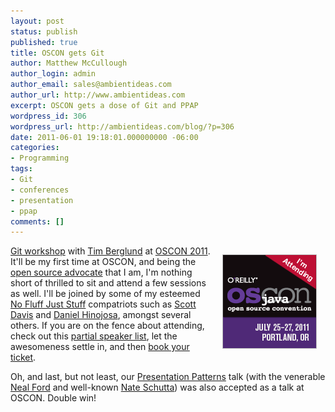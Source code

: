 ```yaml
---
layout: post
status: publish
published: true
title: OSCON gets Git
author: Matthew McCullough
author_login: admin
author_email: sales@ambientideas.com
author_url: http://www.ambientideas.com
excerpt: OSCON gets a dose of Git and PPAP
wordpress_id: 306
wordpress_url: http://ambientideas.com/blog/?p=306
date: 2011-06-01 19:18:01.000000000 -06:00
categories:
- Programming
tags:
- Git
- conferences
- presentation
- ppap
comments: []
---
```

<p><a href="http://www.oscon.com/"><img src="/blog/wp-content/uploads/2011/06/oscon2011.gif" alt="OSCON 2011" title="oscon2011.gif" border="0" width="151" height="151" style="float:right;padding: 1em; /></a>I'm honored to have been accepted to co-present a <a href="http://github.com/training/online">Git workshop</a> with <a href="http://www.augusttechgroup.com/">Tim Berglund</a> at <a href="http://www.oscon.com/">OSCON 2011</a>. It'll be my first time at OSCON, and being the <a href="http://meetup.denveropensource.org">open source advocate</a> that I am, I'm nothing short of thrilled to sit and attend a few sessions as well. I'll be joined by some of my esteemed <a href="http://nofluffjuststuff.com">No Fluff Just Stuff</a> compatriots such as <a href="http://www.thirstyhead.com/">Scott Davis</a> and <a href="http://www.evolutionnext.com/">Daniel Hinojosa</a>, amongst several others. If you are on the fence about attending, check out this <a href="http://lanyrd.com/2011/oscon-java/">partial speaker list</a>, let the awesomeness settle in, and then <a href="https://en.oreilly.com/oscon2011/public/register">book your ticket</a>.</p>

<p>Oh, and last, but not least, our <a href="http://presentationpatterns.com">Presentation Patterns</a> talk (with the venerable <a href="https://nealford.com">Neal Ford</a> and well-known <a href="http://ntschutta.com/">Nate Schutta</a>) was also accepted as a talk at OSCON. Double win!</p>
